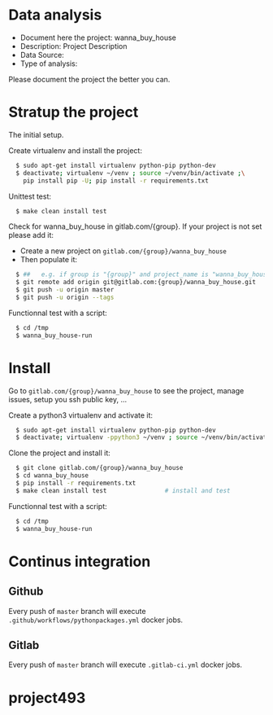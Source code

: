 # Data analysis
- Document here the project: wanna_buy_house
- Description: Project Description
- Data Source:
- Type of analysis:

Please document the project the better you can.

# Stratup the project

The initial setup.

Create virtualenv and install the project:
```bash
  $ sudo apt-get install virtualenv python-pip python-dev
  $ deactivate; virtualenv ~/venv ; source ~/venv/bin/activate ;\
    pip install pip -U; pip install -r requirements.txt
```

Unittest test:
```bash
  $ make clean install test
```

Check for wanna_buy_house in gitlab.com/{group}.
If your project is not set please add it:

- Create a new project on `gitlab.com/{group}/wanna_buy_house`
- Then populate it:

```bash
  $ ##   e.g. if group is "{group}" and project_name is "wanna_buy_house"
  $ git remote add origin git@gitlab.com:{group}/wanna_buy_house.git
  $ git push -u origin master
  $ git push -u origin --tags
```

Functionnal test with a script:
```bash
  $ cd /tmp
  $ wanna_buy_house-run
```
# Install
Go to `gitlab.com/{group}/wanna_buy_house` to see the project, manage issues,
setup you ssh public key, ...

Create a python3 virtualenv and activate it:
```bash
  $ sudo apt-get install virtualenv python-pip python-dev
  $ deactivate; virtualenv -ppython3 ~/venv ; source ~/venv/bin/activate
```

Clone the project and install it:
```bash
  $ git clone gitlab.com/{group}/wanna_buy_house
  $ cd wanna_buy_house
  $ pip install -r requirements.txt
  $ make clean install test                # install and test
```
Functionnal test with a script:
```bash
  $ cd /tmp
  $ wanna_buy_house-run
``` 

# Continus integration
## Github 
Every push of `master` branch will execute `.github/workflows/pythonpackages.yml` docker jobs.
## Gitlab
Every push of `master` branch will execute `.gitlab-ci.yml` docker jobs.
# project493
